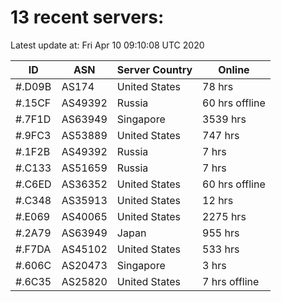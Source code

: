 # 13 recent servers:

Latest update at: Fri Apr 10 09:10:08 UTC 2020

| ID | ASN | Server Country | Online |
| -- | --- | -------------- | ------ |
| #.D09B | AS174 | United States | 78 hrs |
| #.15CF | AS49392 | Russia | 60 hrs offline |
| #.7F1D | AS63949 | Singapore | 3539 hrs |
| #.9FC3 | AS53889 | United States | 747 hrs |
| #.1F2B | AS49392 | Russia | 7 hrs |
| #.C133 | AS51659 | Russia | 7 hrs |
| #.C6ED | AS36352 | United States | 60 hrs offline |
| #.C348 | AS35913 | United States | 12 hrs |
| #.E069 | AS40065 | United States | 2275 hrs |
| #.2A79 | AS63949 | Japan | 955 hrs |
| #.F7DA | AS45102 | United States | 533 hrs |
| #.606C | AS20473 | Singapore | 3 hrs |
| #.6C35 | AS25820 | United States | 7 hrs offline |


